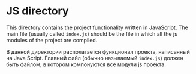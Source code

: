 # JS directory

This directory contains the project functionality written in JavaScript.
The main file (usually called `index.js`) should be the file in which all the js modules of the project are compiled.

В данной директории располагается функционал проекта, написанный на Java Script.
Главный файл (обычно называемый `index.js`) должен быть файлом, в котором компонуются все модули js проекта.
